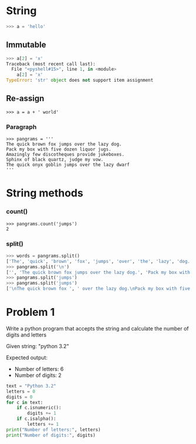 # String

```python
>>> a = 'hello'
```

## Immutable
```python
>>> a[2] = 'x'
Traceback (most recent call last):
  File "<pyshell#15>", line 1, in <module>
    a[2] = 'x'
TypeError: 'str' object does not support item assignment
```

## Re-assign
```
>>> a = a + ' world'
```

### Paragraph
```
>>> pangrams = '''
The quick brown fox jumps over the lazy dog.
Pack my box with five dozen liquor jugs.
Amazingly few discotheques provide jukeboxes.
Sphinx of black quartz, judge my vow.
The quick onyx goblin jumps over the lazy dwarf
'''
```

# String methods
### count()
```
>>> pangrams.count('jumps')
2
```
### split()
```python
>>> words = pangrams.split()
['The', 'quick', 'brown', 'fox', 'jumps', 'over', 'the', 'lazy', 'dog.', 'Pack', 'my', 'box', 'with', 'five', 'dozen', 'liquor', 'jugs.', 'Amazingly', 'few', 'discotheques', 'provide', 'jukeboxes.', 'Sphinx', 'of', 'black', 'quartz,', 'judge', 'my', 'vow.', 'The', 'quick', 'onyx', 'goblin', 'jumps', 'over', 'the', 'lazy', 'dwarf']
>>> pangrams.split('\n')
['', 'The quick brown fox jumps over the lazy dog.', 'Pack my box with five dozen liquor jugs.', 'Amazingly few discotheques provide jukeboxes.', 'Sphinx of black quartz, judge my vow.', 'The quick onyx goblin jumps over the lazy dwarf', '']
>>> pangrams.split('jumps')
>>> pangrams.split('jumps')
['\nThe quick brown fox ', ' over the lazy dog.\nPack my box with five dozen liquor jugs.\nAmazingly few discotheques provide jukeboxes.\nSphinx of black quartz, judge my vow.\nThe quick onyx goblin ', ' over the lazy dwarf\n']
```
# Problem 1

Write a python program that accepts the string and calculate the number of digits and letters

Given string:  "python 3.2"

Expected output:

- Number of letters: 6
- Number of digits: 2

```python
text = "Python 3.2"
letters = 0
digits = 0
for c in text:
    if c.isnumeric():
        digits += 1
    if c.isalpha():
        letters += 1
print("Number of letters:", letters)
print("Number of digits:", digits)
```
